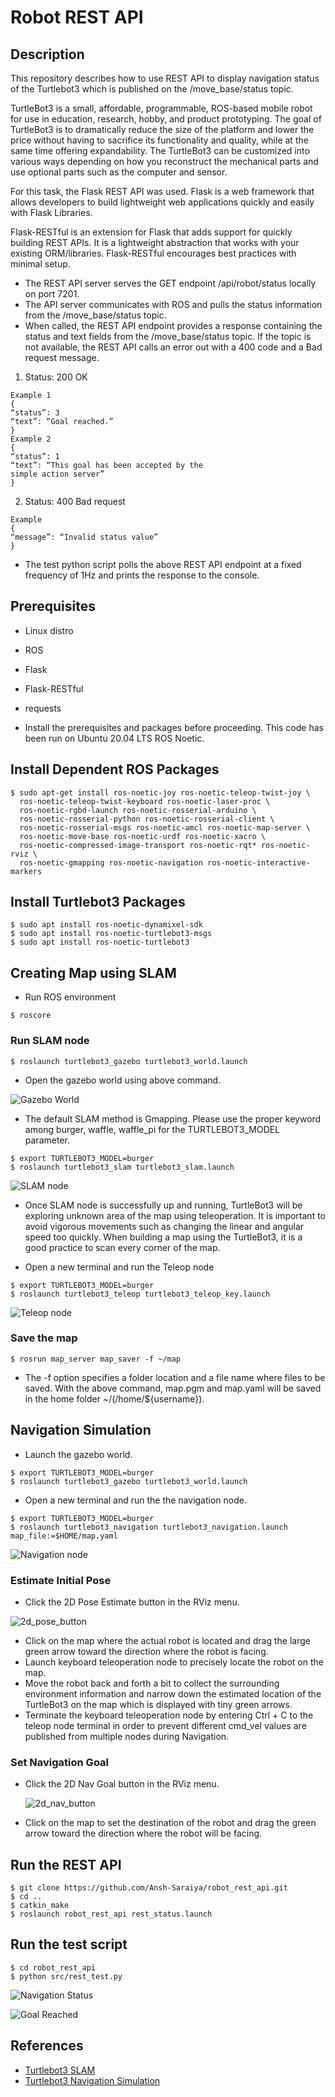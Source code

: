 # Robot REST API

## Description

This repository describes how to use REST API to display navigation status of the Turtlebot3 which is published on the /move_base/status topic.

TurtleBot3 is a small, affordable, programmable, ROS-based mobile robot for use in education, research, hobby, and product prototyping. The goal of TurtleBot3 is to dramatically reduce the size of the platform and lower the price without having to sacrifice its functionality and quality, while at the same time offering expandability. The TurtleBot3 can be customized into various ways depending on how you reconstruct the mechanical parts and use optional parts such as the computer and sensor.

For this task, the Flask REST API was used. Flask is a web framework that allows developers to build lightweight web applications quickly and easily with Flask Libraries. 

Flask-RESTful is an extension for Flask that adds support for quickly building REST APIs. It is a lightweight abstraction that works with your existing ORM/libraries. Flask-RESTful encourages best practices with minimal setup.

- The REST API server serves the GET endpoint /api/robot/status locally on port 7201.
- The API server communicates with ROS and pulls the status information from the /move_base/status topic.
- When called, the REST API endpoint provides a response containing the status and text fields from the /move_base/status topic. If the topic is not available, the REST API calls an error out with a 400 code and a Bad request message.
1. Status: 200 OK
```
Example 1
{
“status”: 3
“text”: “Goal reached.”
}
Example 2
{
“status”: 1
“text”: “This goal has been accepted by the
simple action server”
}
```
2. Status: 400 Bad request
```
Example
{
“message”: “Invalid status value”
}
```
- The test python script polls the above REST API endpoint at a fixed frequency of 1Hz and prints the response to the console.

## Prerequisites

- Linux distro
- ROS
- Flask
- Flask-RESTful
- requests

- Install the prerequisites and packages before proceeding. This code has been run on Ubuntu 20.04 LTS ROS Noetic.

## Install Dependent ROS Packages

```
$ sudo apt-get install ros-noetic-joy ros-noetic-teleop-twist-joy \
  ros-noetic-teleop-twist-keyboard ros-noetic-laser-proc \
  ros-noetic-rgbd-launch ros-noetic-rosserial-arduino \
  ros-noetic-rosserial-python ros-noetic-rosserial-client \
  ros-noetic-rosserial-msgs ros-noetic-amcl ros-noetic-map-server \
  ros-noetic-move-base ros-noetic-urdf ros-noetic-xacro \
  ros-noetic-compressed-image-transport ros-noetic-rqt* ros-noetic-rviz \
  ros-noetic-gmapping ros-noetic-navigation ros-noetic-interactive-markers
  ```
## Install Turtlebot3 Packages

```
$ sudo apt install ros-noetic-dynamixel-sdk
$ sudo apt install ros-noetic-turtlebot3-msgs
$ sudo apt install ros-noetic-turtlebot3
```

## Creating Map using SLAM

- Run ROS environment
```
$ roscore
```

### Run SLAM node

```
$ roslaunch turtlebot3_gazebo turtlebot3_world.launch
```
- Open the gazebo world using above command.

![Gazebo World](https://github.com/Ansh-Saraiya/robot_rest_api/blob/master/images/gazebo.png)

- The default SLAM method is Gmapping. Please use the proper keyword among burger, waffle, waffle_pi for the TURTLEBOT3_MODEL parameter.
```
$ export TURTLEBOT3_MODEL=burger
$ roslaunch turtlebot3_slam turtlebot3_slam.launch
```
![SLAM node](https://github.com/Ansh-Saraiya/robot_rest_api/blob/master/images/slam.png)

- Once SLAM node is successfully up and running, TurtleBot3 will be exploring unknown area of the map using teleoperation. It is important to avoid vigorous movements such as changing the linear and angular speed too quickly. When building a map using the TurtleBot3, it is a good practice to scan every corner of the map.

- Open a new terminal and run the Teleop node 
```
$ export TURTLEBOT3_MODEL=burger
$ roslaunch turtlebot3_teleop turtlebot3_teleop_key.launch
```
![Teleop node](https://github.com/Ansh-Saraiya/robot_rest_api/blob/master/images/teleop.png)

### Save the map
```
$ rosrun map_server map_saver -f ~/map
```
- The -f option specifies a folder location and a file name where files to be saved. With the above command, map.pgm and map.yaml will be saved in the home folder ~/(/home/${username}).

## Navigation Simulation

- Launch the gazebo world.
```
$ export TURTLEBOT3_MODEL=burger
$ roslaunch turtlebot3_gazebo turtlebot3_world.launch
```

- Open a new terminal and run the the navigation node.
```
$ export TURTLEBOT3_MODEL=burger
$ roslaunch turtlebot3_navigation turtlebot3_navigation.launch map_file:=$HOME/map.yaml
```
![Navigation node](https://github.com/Ansh-Saraiya/robot_rest_api/blob/master/images/navigation.png)

### Estimate Initial Pose

- Click the 2D Pose Estimate button in the RViz menu.

![2d_pose_button](https://github.com/Ansh-Saraiya/robot_rest_api/blob/master/images/2d_pose.png)

- Click on the map where the actual robot is located and drag the large green arrow toward the direction where the robot is facing.
- Launch keyboard teleoperation node to precisely locate the robot on the map.
- Move the robot back and forth a bit to collect the surrounding environment information and narrow down the estimated location of the TurtleBot3 on the map which is displayed with tiny green arrows.
- Terminate the keyboard teleoperation node by entering Ctrl + C to the teleop node terminal in order to prevent different cmd_vel values are published from multiple nodes during Navigation.

### Set Navigation Goal

- Click the 2D Nav Goal button in the RViz menu.

  ![2d_nav_button](https://github.com/Ansh-Saraiya/robot_rest_api/blob/master/images/2d_nav.png)

- Click on the map to set the destination of the robot and drag the green arrow toward the direction where the robot will be facing.

## Run the REST API

```
$ git clone https://github.com/Ansh-Saraiya/robot_rest_api.git
$ cd ..
$ catkin_make
$ roslaunch robot_rest_api rest_status.launch
```

## Run the test script

```
$ cd robot_rest_api
$ python src/rest_test.py
```
![Navigation Status](https://github.com/Ansh-Saraiya/robot_rest_api/blob/master/images/status.png)

![Goal Reached](https://github.com/Ansh-Saraiya/robot_rest_api/blob/master/images/goal_reached.png)

## References

- [Turtlebot3 SLAM](https://emanual.robotis.com/docs/en/platform/turtlebot3/slam/#slam)
- [Turtlebot3 Navigation Simulation](https://emanual.robotis.com/docs/en/platform/turtlebot3/nav_simulation/)